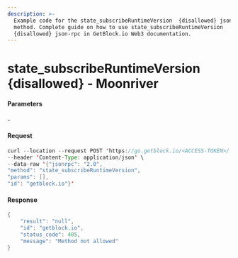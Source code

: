 ```yaml
---
description: >-
  Example code for the state_subscribeRuntimeVersion  {disallowed} json-rpc
  method. Сomplete guide on how to use state_subscribeRuntimeVersion 
  {disallowed} json-rpc in GetBlock.io Web3 documentation.
---
```


# state\_subscribeRuntimeVersion {disallowed} - Moonriver

#### Parameters

\-

#### Request

```java
curl --location --request POST 'https://go.getblock.io/<ACCESS-TOKEN>/' \
--header 'Content-Type: application/json' \
--data-raw '{"jsonrpc": "2.0",
"method": "state_subscribeRuntimeVersion",
"params": [],
"id": "getblock.io"}'
```

#### Response

```java
{
    "result": "null",
    "id": "getblock.io",
    "status_code": 405,
    "message": "Method not allowed"
}
```
